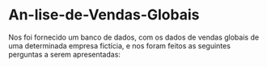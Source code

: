 # An-lise-de-Vendas-Globais
Nos foi fornecido um banco de dados, com os dados de vendas globais de uma determinada empresa fictícia, e nos foram feitos as seguintes perguntas a serem apresentadas:
